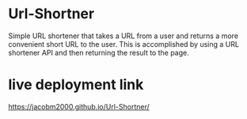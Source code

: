 # Url-Shortner
Simple URL shortener that takes a URL from a user and returns a more convenient short URL to the user. This is accomplished by using
a URL shortener API and then returning the result to the page.

# live deployment link
https://jacobm2000.github.io/Url-Shortner/
